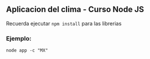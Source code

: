 ## Aplicacion del clima - Curso Node JS

Recuerda ejecutar ```npm install``` para las librerias

### Ejemplo:
```
node app -c "MX"
```